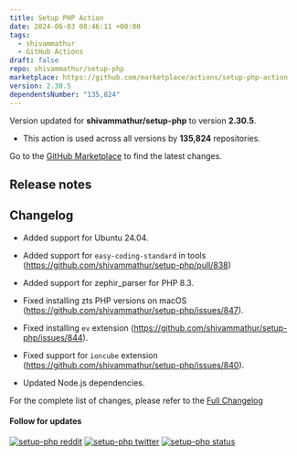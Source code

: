 ```yaml
---
title: Setup PHP Action
date: 2024-06-03 08:46:11 +00:00
tags:
  - shivammathur
  - GitHub Actions
draft: false
repo: shivammathur/setup-php
marketplace: https://github.com/marketplace/actions/setup-php-action
version: 2.30.5
dependentsNumber: "135,824"
---
```



Version updated for **shivammathur/setup-php** to version **2.30.5**.
- This action is used across all versions by **135,824** repositories.

Go to the [GitHub Marketplace](https://github.com/marketplace/actions/setup-php-action) to find the latest changes.

## Release notes

## Changelog

- Added support for Ubuntu 24.04.

- Added support for `easy-coding-standard` in tools (https://github.com/shivammathur/setup-php/pull/838)

- Added support for zephir_parser for PHP 8.3.

- Fixed installing zts PHP versions on macOS (https://github.com/shivammathur/setup-php/issues/847).

- Fixed installing `ev` extension (https://github.com/shivammathur/setup-php/issues/844).

- Fixed support for `ioncube` extension (https://github.com/shivammathur/setup-php/issues/840).

- Updated Node.js dependencies.

For the complete list of changes, please refer to the [Full Changelog](https://github.com/shivammathur/setup-php/compare/2.30.4...2.30.5)

<p>
  <h4>Follow for updates</h4>
  <a href="https://reddit.com/r/setup_php" title="setup-php reddit"><img alt="setup-php reddit" src="https://img.shields.io/badge/reddit-join-FF5700?logo=reddit&logoColor=FF5700&labelColor=555555"></a>
  <a href="https://twitter.com/setup_php" title="setup-php twitter"><img alt="setup-php twitter" src="https://img.shields.io/badge/twitter-follow-1DA1F2?logo=twitter&logoColor=1DA1F2&labelColor=555555"></a>
  <a href="https://status.setup-php.com" title="setup-php status"><img alt="setup-php status" src="https://img.shields.io/badge/status-subscribe-28A745?logo=statuspage&logoColor=28A745&labelColor=555555"></a>
</p>
